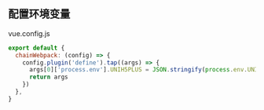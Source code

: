 ## 配置环境变量

vue.config.js

```js
export default {
  chainWebpack: (config) => {
    config.plugin('define').tap((args) => {
      args[0]['process.env'].UNIH5PLUS = JSON.stringify(process.env.UNIH5PLUS)
      return args
    })
  },
}
```
